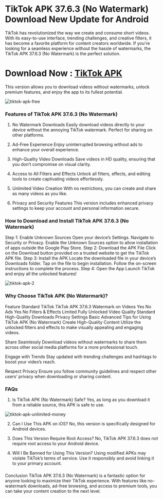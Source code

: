 # TikTok APK 37.6.3 (No Watermark) Download New Update for Android

TikTok has revolutionized the way we create and consume short videos. With its easy-to-use interface, trending challenges, and creative filters, it has become a favorite platform for content creators worldwide. If you're looking for a seamless experience without the hassle of watermarks, the TikTok APK 37.6.3 (No Watermark) is the perfect solution.

# Download Now : [TikTok APK](https://gamemodfree.com/en/tiktok-apk)

This version allows you to download videos without watermarks, unlock premium features, and enjoy the app to its fullest potential.

![tiktok-apk-free](https://github.com/user-attachments/assets/da2c4d0b-4286-4c93-a587-dd6d8a727458)


### Features of TikTok APK 37.6.3 (No Watermark)
1. No Watermark Downloads
Easily download videos directly to your device without the annoying TikTok watermark. Perfect for sharing on other platforms.

2. Ad-Free Experience
Enjoy uninterrupted browsing without ads to enhance your overall experience.

3. High-Quality Video Downloads
Save videos in HD quality, ensuring that you don’t compromise on visual clarity.

4. Access to All Filters and Effects
Unlock all filters, effects, and editing tools to create captivating videos effortlessly.

5. Unlimited Video Creation
With no restrictions, you can create and share as many videos as you like.

6. Privacy and Security Features
This version includes enhanced privacy settings to keep your account and personal information secure.

### How to Download and Install TikTok APK 37.6.3 (No Watermark)
Step 1: Enable Unknown Sources
Open your device’s Settings.
Navigate to Security or Privacy.
Enable the Unknown Sources option to allow installation of apps outside the Google Play Store.
Step 2: Download the APK File
Click on the Download button provided on a trusted website to get the TikTok APK file.
Step 3: Install the APK
Locate the downloaded file in your device’s Downloads folder.
Tap on the file to begin installation.
Follow the on-screen instructions to complete the process.
Step 4: Open the App
Launch TikTok and enjoy all the unlocked features!

![tiktok-apk-2](https://github.com/user-attachments/assets/60744932-fd2a-4efd-a451-0235ccab2064)


### Why Choose TikTok APK (No Watermark)?
Feature	Standard TikTok	TikTok APK 37.6.3
Watermark on Videos	Yes	No
Ads	Yes	No
Filters & Effects	Limited	Fully Unlocked
Video Quality	Standard	High-Quality Downloads
Privacy Settings	Basic	Advanced
Tips for Using TikTok APK (No Watermark)
Create High-Quality Content
Utilize the unlocked filters and effects to make visually appealing and engaging videos.

Share Seamlessly
Download videos without watermarks to share them across other social media platforms for a more professional touch.

Engage with Trends
Stay updated with trending challenges and hashtags to boost your video’s reach.

Respect Privacy
Ensure you follow community guidelines and respect other users’ privacy when downloading or sharing content.

### FAQs
1. Is TikTok APK (No Watermark) Safe?
Yes, as long as you download it from a reliable source, this APK is safe to use.

![tiktok-apk-unlimited-money](https://github.com/user-attachments/assets/f1341963-52c1-4244-91a3-07f1ae153ec0)


2. Can I Use This APK on iOS?
No, this version is specifically designed for Android devices.

3. Does This Version Require Root Access?
No, TikTok APK 37.6.3 does not require root access to your Android device.

4. Will I Be Banned for Using This Version?
Using modified APKs may violate TikTok’s terms of service. Use it responsibly and avoid linking it to your primary account.

### 
Conclusion
TikTok APK 37.6.3 (No Watermark) is a fantastic option for anyone looking to maximize their TikTok experience. With features like no-watermark downloads, ad-free browsing, and access to premium tools, you can take your content creation to the next level.
